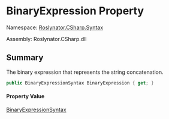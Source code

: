 # BinaryExpression Property

Namespace: [Roslynator.CSharp.Syntax](../../README.md)

Assembly: Roslynator\.CSharp\.dll

## Summary

The binary expression that represents the string concatenation\.

```csharp
public BinaryExpressionSyntax BinaryExpression { get; }
```

#### Property Value

[BinaryExpressionSyntax](https://docs.microsoft.com/en-us/dotnet/api/microsoft.codeanalysis.csharp.syntax.binaryexpressionsyntax)


